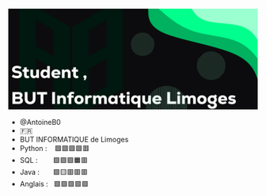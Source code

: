 
![alt text](https://github.com/AntoineB0/AntoineB0/blob/main/banner_v2.png)

- @AntoineB0
- 🇫🇷 
- BUT INFORMATIQUE de Limoges
- Python :‎ ‎ ‎ ‎ 🟩🟩🟩🟩🟥
- SQL :‎ ‎ ‎ ‎ ‎ ‎ ‎ ‎ 🟩🟩🟩🟧🟥
- Java :‎ ‎ ‎ ‎ ‎ ‎ ‎ 🟩🟨🟥🟥🟥
- Anglais :‎ ‎ ‎ 🟩🟩🟩🟩🟩

  


<!---
AntoineB0/AntoineB0 is a ✨ special ✨ repository because its `README.md` (this file) appears on your GitHub profile.
You can click the Preview link to take a look at your changes.![Uploading 2024-02-07_14.04.15.png…]()

--->
